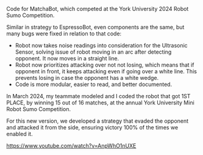 Code for MatchaBot, which competed at the York University 2024 Robot Sumo Competition.

Similar in strategy to EspressoBot, even components are the same, but many bugs were fixed in relation to that code:
- Robot now takes noise readings into consideration for the Ultrasonic Sensor, solving issue of robot moving in an arc after detecting opponent. It now moves in a straight line.
- Robot now prioritizes attacking over not not losing, which means that if opponent in front, it keeps attacking even if going over a white line. This prevents losing in case the opponent has a white wedge.
- Code is more modular, easier to read, and better documented.

In March 2024, my teammate modeled and I coded the robot that got 1ST PLACE, by winning 15 out of 16 matches, at the annual York University Mini Robot Sumo Competition.

For this new version, we developed a strategy that evaded the opponent and attacked it from the side, ensuring victory 100% of the times we enabled it.

https://www.youtube.com/watch?v=AnpWhO1nUXE
